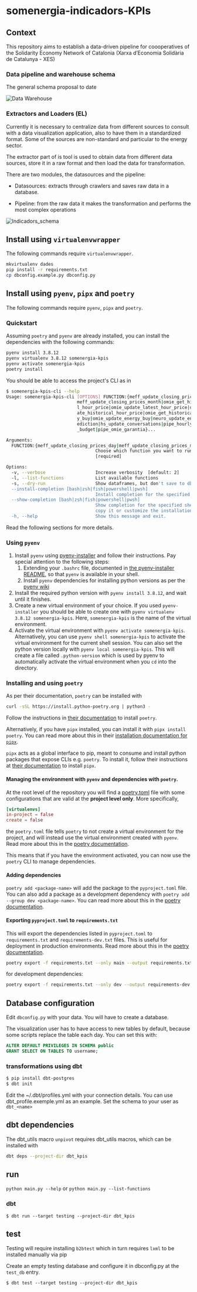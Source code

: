 # somenergia-indicadors-KPIs

## Context

This repository aims to establish a data-driven pipeline for coooperatives of the Solidarity Economy Network of Catalonia (Xarxa d’Economia Solidària de Catalunya - XES)

### Data pipeline and warehouse schema

The general schema proposal to date

![Data Warehouse](docs/images/data_architecture.png)

### Extractors and Loaders (EL)

Currently it is necessary to centralize data from different sources to consult with a data visualization application, also to have them in a standardized format. Some of the sources are non-standard and particular to the energy sector.

The extractor part of is tool is used to obtain data from different data sources, store it in a raw format and then load the data for transformation.

There are two modules, the datasources and the pipeline:

- Datasources: extracts through crawlers and saves raw data in a database.

- Pipeline: from the raw data it makes the transformation and performs the most complex operations

![Indicadors_schema](/docs/images/Indicadors.jpg "Schema")

## Install using `virtualenvwrapper`

The following commands require `virtualenvwrapper`.

```sh
mkvirtualenv dades
pip install -r requirements.txt
cp dbconfig.example.py dbconfig.py
```

## Install using `pyenv`, `pipx` and `poetry`

The following commands require `pyenv`, `pipx` and `poetry`.

### Quickstart

Assuming `poetry` and `pyenv` are already installed, you can install the dependencies with the following commands:

```sh
pyenv install 3.8.12
pyenv virtualenv 3.8.12 somenergia-kpis
pyenv activate somenergia-kpis
poetry install
```

You should be able to access the project's CLI as in

```sh
$ somenergia-kpis-cli --help
Usage: somenergia-kpis-cli [OPTIONS] FUNCTION:{meff_update_closing_prices_day|
                           meff_update_closing_prices_month|omie_get_historica
                           l_hour_price|omie_update_latest_hour_price|omie_upd
                           ate_historical_hour_price|omie_get_historical_energ
                           y_buy|omie_update_energy_buy|neuro_update_energy_pr
                           ediction|hs_update_conversations|pipe_hourly_energy
                           _budget|pipe_omie_garantia}...

Arguments:
  FUNCTION:{meff_update_closing_prices_day|meff_update_closing_prices_month|omie_get_historical_hour_price|omie_update_latest_hour_price|omie_update_historical_hour_price|omie_get_historical_energy_buy|omie_update_energy_buy|neuro_update_energy_prediction|hs_update_conversations|pipe_hourly_energy_budget|pipe_omie_garantia}...
                                  Choose which function you want to run.
                                  [required]

Options:
  -v, --verbose                   Increase verbosity  [default: 2]
  -l, --list-functions            List available functions
  -s, --dry-run                   Show dataframes, but don't save to db
  --install-completion [bash|zsh|fish|powershell|pwsh]
                                  Install completion for the specified shell.
  --show-completion [bash|zsh|fish|powershell|pwsh]
                                  Show completion for the specified shell, to
                                  copy it or customize the installation.
  -h, --help                      Show this message and exit.
```

Read the following sections for more details.

### Using `pyenv`

1. Install `pyenv` using [pyenv-installer](https://github.com/pyenv/pyenv-installer) and follow their instructions. Pay special attention to the following steps:
   1. Extending your `.bashrc` file, documented in [the pyenv-installer README](https://github.com/pyenv/pyenv#set-up-your-shell-environment-for-pyenv), so that `pyenv` is available in your shell.
   2. Install `pyenv` dependencies for installing python versions as per the [pyenv wiki](https://github.com/pyenv/pyenv#install-python-build-dependencies)
2. Install the required python version with `pyenv install 3.8.12`, and wait until it finishes.
3. Create a new virtual environment of your choice. If you used `pyenv-installer` you should be able to create one with `pyenv virtualenv 3.8.12 somenergia-kpis`. Here, `somenergia-kpis` is the name of the virtual environment.
4. Activate the virtual environment with `pyenv activate somenergia-kpis`. Alternatively, you can use `pyenv shell somenergia-kpis` to activate the virtual environment for the current shell session. You can also set the python version locally with `pyenv local somenergia-kpis`. This will create a file called `.python-version` which is used by pyenv to automatically activate the virtual environment when you `cd` into the directory.

### Installing and using `poetry`

As per their documentation, `poetry` can be installed with

```sh
curl -sSL https://install.python-poetry.org | python3 -
```

Follow the instructions in [their documentation](https://python-poetry.org/docs/#installation) to install `poetry`.

Alternatively, if you have `pipx` installed, you can install it with `pipx install poetry`. You can read more about this in their [installation documentation for `pipx`](https://python-poetry.org/docs/#installing-with-pipx).

`pipx` acts as a global interface to pip, meant to consume and install python packages that expose CLIs e.g. `poetry`. To install it, follow their instructions at [their documentation](https://pypa.github.io/pipx/installation/) to install `pipx`.

#### Managing the environment with `pyenv` and dependencies with `poetry`.

At the root level of the repository you will find a [poetry.toml](./poetry.toml) file with some configurations that are valid at the **project level only**. More specifically,

```toml
[virtualenvs]
in-project = false
create = false
```

the `poetry.toml` file tells `poetry` to not create a virtual environment for the project, and will instead use the virtual environment created with `pyenv`. Read more about this in the [poetry documentation](https://python-poetry.org/docs/configuration/#virtualenvsin-project).

This means that if you have the environment activated, you can now use the `poetry` CLI to manage dependencies.

#### Adding dependencies

`poetry add <package-name>` will add the package to the `pyproject.toml` file. You can also add a package as a development dependency with `poetry add --group dev <package-name>`. You can read more about this in the [poetry documentation](https://python-poetry.org/docs/cli/#add).

#### Exporting `pyproject.toml` to `requirements.txt`

This will export the dependencies listed in `pyproject.toml` to `requirements.txt` and `requirements-dev.txt` files. This is useful for deployment in production environments. Read more about this in the [poetry documentation](https://python-poetry.org/docs/cli/#export).

```sh
poetry export -f requirements.txt --only main --output requirements.txt --without-hashes
```

for development dependencies:

```sh
poetry export -f requirements.txt --only dev --output requirements-dev.txt --without-hashes
```

## Database configuration

Edit `dbconfig.py` with your data. You will have to create a database.

The visualization user has to have access to new tables by default, because some scripts replace the table each day. You can set this with:

```sql
ALTER DEFAULT PRIVILEGES IN SCHEMA public
GRANT SELECT ON TABLES TO username;
```

### transformations using dbt

```sh
$ pip install dbt-postgres
$ dbt init
```

Edit the ~/.dbt/profiles.yml with your connection details. You can use dbt_profile.exemple.yml as an example.
Set the schema to your user as `dbt_<name>`

## dbt dependencies

The dbt_utils macro `unpivot` requires dbt_utils macros, which can be installed with

```bash
dbt deps --project-dir dbt_kpis
```

## run

`python main.py --help` or `python main.py --list-functions`

### dbt

`$ dbt run --target testing --project-dir dbt_kpis`

## test

Testing will require installing `b2btest` which in turn requires `lxml` to be installed manually via pip

Create an empty testing database and configure it in dbconfig.py at the `test_db` entry.

`$ dbt test --target testing --project-dir dbt_kpis`

